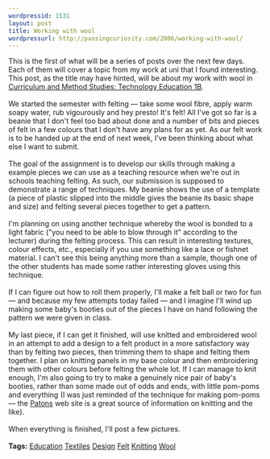 ```yaml
---
wordpressid: 1531
layout: post
title: Working with wool
wordpressurl: http://passingcuriosity.com/2006/working-with-wool/
---
```

This is the first of what will be a series of posts over the next few days. Each of them will cover a topic from my work at uni that I found interesting. This post, as the title may have hinted, will be about my work with wool in <a href="http://www.utas.edu.au/units/ESA185">Curriculum and Method Studies: Technology Education 1B</a>.<br /><br />We started the semester with felting &mdash; take some wool fibre, apply warm soapy water, rub vigourously and hey presto! It's felt! All I've got so far is a beanie that I don't feel too bad about done and a number of bits and pieces of felt in a few colours that I don't have any plans for as yet. As our felt work is to be handed up at the end of next week, I've been thinking about what else I want to submit.<br /><br />The goal of the assignment is to develop our skills through making a example pieces we can use as a teaching resource when we're out in schools teaching felting. As such, our submission is supposed to demonstrate a range of techniques. My beanie shows the use of a template (a piece of plastic slipped into the middle gives the beanie its basic shape and size) and felting several pieces together to get a pattern. <br /><br />I'm planning on using another technique whereby the wool is bonded to a light fabric ("you need to be able to blow through it" according to the lecturer) during the felting process. This can result in interesting textures, colour effects, etc., especially if you use something like a lace or fishnet material. I can't see this being anything more than a sample, though one of the other students has made some rather interesting gloves using this technique.<br /><br />If I can figure out how to roll them properly, I'll make a felt ball or two for fun &mdash; and because my few attempts today failed &mdash; and I imagine I'll wind up making some baby's booties out of the pieces I have on hand following the pattern we were given in class.<br /><br />My last piece, if I can get it finished, will use knitted and embroidered wool in an attempt to add a design to a felt product in a more satisfactory way than by felting two pieces, then trimming them to shape and felting them together. I plan on knitting panels in my base colour and then embroidering them with other colours before felting the whole lot. If I can manage to knit enough, I'm also going to try to make a genuinely nice pair of baby's booties, rather than some made out of odds and ends, with little pom-poms and everything (I was just reminded of the technique for making pom-poms &mdash; the <a href="http://www.patons.biz/">Patons</a> web site is a great source of information on knitting and the like).<br /><br />When everything is finished, I'll post a few pictures.<br /><br /><span class="tags"><strong>Tags:</strong><!--<br />--> <a rel="tag" href="http://del.icio.us/thsutton/education">Education</a><!--<br />--> <a rel="tag" href="http://del.icio.us/thsutton/textiles">Textiles</a><!--<br />--> <a rel="tag" href="http://del.icio.us/thsutton/design">Design</a><!--<br />--> <a rel="tag" href="http://del.icio.us/thsutton/felt">Felt</a><!--<br />--> <a rel="tag" href="http://del.icio.us/thsutton/knitting">Knitting</a><!--<br />--> <a rel="tag" href="http://del.icio.us/thsutton/wool">Wool</a><!--<br />--></span>
